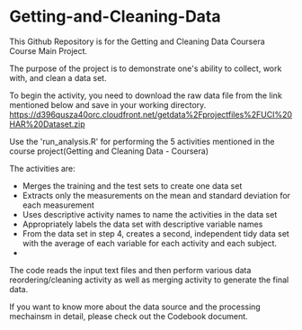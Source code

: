 # Getting-and-Cleaning-Data
This Github Repository is for the Getting and Cleaning Data Coursera Course Main Project.

The purpose of the project is to demonstrate one's ability to collect, work with, and clean a data set.

To begin the activity, you need to download the raw data file from the link mentioned below and save in your working directory.
https://d396qusza40orc.cloudfront.net/getdata%2Fprojectfiles%2FUCI%20HAR%20Dataset.zip 

Use the 'run_analysis.R' for performing the 5 activities mentioned in the course project(Getting and Cleaning Data - Coursera)

The activities are:
- Merges the training and the test sets to create one data set
- Extracts only the measurements on the mean and standard deviation for each measurement
- Uses descriptive activity names to name the activities in the data set
- Appropriately labels the data set with descriptive variable names
- From the data set in step 4, creates a second, independent tidy data set with the average of each variable for each activity and each subject.
- 
The code reads the input text files and then perform various data reordering/cleaning activity as well as merging activity to generate the final data.

If you want to know more about the data source and the processing mechainsm in detail, please check out the Codebook document. 
